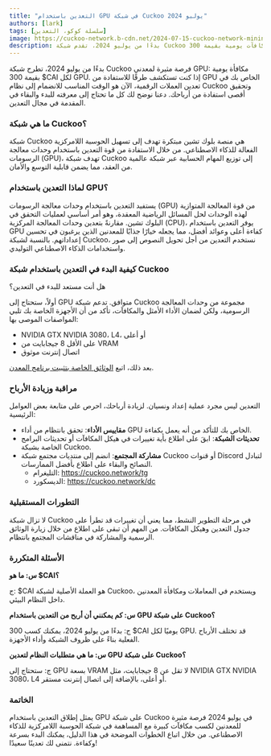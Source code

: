 ```yaml
---
title: "التعدين باستخدام GPU في شبكة Cuckoo يوليو 2024"
authors: [lark]
tags: [سلسلة كوكو، التعدين]
image: https://cuckoo-network.b-cdn.net/2024-07-15-cuckoo-network-mining-gpu-july-2024.webp
description: بدءًا من يوليو 2024، تقدم شبكة Cuckoo مكافآت يومية بقيمة 300 $CAI لكل GPU للمعدنين. تعرف على كيفية إعداد عقدة التعدين الخاصة بك وابدأ في كسب المكافآت.
---
```


بدءًا من يوليو 2024، تطرح شبكة Cuckoo فرصة مثيرة لمعدني GPU: مكافأة يومية بقيمة 300 $CAI لكل GPU. إذا كنت تستكشف طرقًا للاستفادة من GPU الخاص بك في تعدين العملات الرقمية، الآن هو الوقت المناسب للانضمام إلى نظام Cuckoo وتحقيق أقصى استفادة من أرباحك. دعنا نوضح لك كل ما تحتاج إلى معرفته للبدء والبقاء في المقدمة في مجال التعدين.

### ما هي شبكة Cuckoo؟

شبكة Cuckoo هي منصة بلوك تشين مبتكرة تهدف إلى تسهيل الحوسبة اللامركزية الفعالة للذكاء الاصطناعي. من خلال الاستفادة من قوة التعدين باستخدام وحدات معالجة الرسومات (GPU)، تهدف شبكة Cuckoo إلى توزيع المهام الحسابية عبر شبكة عالمية من العقد، مما يضمن قابلية التوسع والأمان.

### لماذا التعدين باستخدام GPU؟

يستفيد التعدين باستخدام وحدات معالجة الرسومات (GPU) من قوة المعالجة المتوازية لهذه الوحدات لحل المسائل الرياضية المعقدة، وهو أمر أساسي لعمليات التحقق في البلوك تشين. مقارنةً بتعدين وحدات المعالجة المركزية (CPU)، يوفر التعدين باستخدام GPU كفاءة أعلى وعوائد أفضل، مما يجعله خيارًا جذابًا للمعدنين الذين يرغبون في تحسين إعداداتهم. بالنسبة لشبكة Cuckoo، نستخدم التعدين من أجل تحويل النصوص إلى صور واستخدامات الذكاء الاصطناعي التوليدي.

### كيفية البدء في التعدين باستخدام شبكة Cuckoo

هل أنت مستعد للبدء في التعدين؟

أولاً، ستحتاج إلى GPU متوافق. تدعم شبكة Cuckoo مجموعة من وحدات المعالجة الرسومية، ولكن لضمان الأداء الأمثل والمكافآت، تأكد من أن الأجهزة الخاصة بك تلبي المواصفات الموصى بها:

- NVIDIA GTX NVIDIA 3080، L4، أو أعلى
- على الأقل 8 جيجابايت من VRAM
- اتصال إنترنت موثوق

بعد ذلك، اتبع [الوثائق الخاصة بتثبيت برنامج المعدن](/docs/Cuckoo%20AI/ai-node).

### مراقبة وزيادة الأرباح

التعدين ليس مجرد عملية إعداد ونسيان. لزيادة أرباحك، احرص على متابعة بعض العوامل الرئيسية:

- **مقاييس الأداء**: تحقق بانتظام من أداء GPU الخاص بك للتأكد من أنه يعمل بكفاءة.
- **تحديثات الشبكة**: ابقَ على اطلاع بأية تغييرات في هيكل المكافآت أو تحديثات البرامج الخاصة بشبكة Cuckoo.
- **مشاركة المجتمع**: انضم إلى منتديات مجتمع شبكة Cuckoo أو قنوات Discord لتبادل النصائح والبقاء على اطلاع بأفضل الممارسات.
  - التليغرام: https://cuckoo.network/tg
  - الديسكورد: https://cuckoo.network/dc

### التطورات المستقبلية

لا تزال شبكة Cuckoo في مرحلة التطوير النشط، مما يعني أن تغييرات قد تطرأ على جدول التعدين وهيكل المكافآت. من المهم أن تبقى على اطلاع من خلال زيارة الوثائق الرسمية والمشاركة في مناقشات المجتمع بانتظام.

### الأسئلة المتكررة

**س: ما هو $CAI؟**

ج: $CAI هو العملة الأصلية لشبكة Cuckoo، ويستخدم في المعاملات ومكافأة المعدنين داخل النظام البيئي.

**س: كم يمكنني أن أربح من التعدين باستخدام GPU على شبكة Cuckoo؟**

ج: بدءًا من يوليو 2024، يمكنك كسب 300 $CAI يوميًا لكل GPU. قد تختلف الأرباح الفعلية بناءً على ظروف الشبكة وأداء الأجهزة.

**س: ما هي متطلبات النظام لتعدين GPU على شبكة Cuckoo؟**

ج: ستحتاج إلى GPU بسعة VRAM لا تقل عن 8 جيجابايت، مثل NVIDIA GTX NVIDIA 3080، L4 أو أعلى، بالإضافة إلى اتصال إنترنت مستقر.

### الخاتمة

يمثل إطلاق التعدين باستخدام GPU على شبكة Cuckoo في يوليو 2024 فرصة مثيرة للمعدنين لكسب مكافآت كبيرة مع المساهمة في شبكة الحوسبة اللامركزية للذكاء الاصطناعي. من خلال اتباع الخطوات الموضحة في هذا الدليل، يمكنك البدء بسرعة وكفاءة. نتمنى لك تعدينًا سعيدًا!
